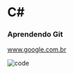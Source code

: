 # C#
### Aprendendo Git

www.google.com.br


![code](https://github.com/molon-vinicius/Teste/blob/master/code.gif)
